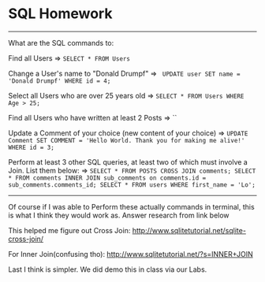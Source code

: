 # SQL Homework
---
What are the SQL commands to:

Find all Users => `SELECT * FROM Users`

Change a User's name to "Donald Drumpf" => ` UPDATE user SET name = 'Donald Drumpf' WHERE id = 4;`

Select all Users who are over 25 years old => `SELECT * FROM Users WHERE Age > 25;`

Find all Users who have written at least 2 Posts => ``

Update a Comment of your choice (new content of your choice) => `UPDATE Comment SET COMMENT = 'Hello World. Thank you for making me alive!' WHERE id = 3;`

Perform at least 3 other SQL queries, at least two of which must involve a Join. List them below:
=> `SELECT * FROM POSTS CROSS JOIN comments;
SELECT * FROM comments INNER JOIN sub_comments on comments.id = sub_comments.comments_id;
SELECT * FROM users WHERE first_name = 'Lo';`

---
Of course if I was able to Perform these actually commands in terminal, this is what I think they would work as. Answer research from link below

This helped me figure out Cross Join:
http://www.sqlitetutorial.net/sqlite-cross-join/

For Inner Join(confusing tho):
http://www.sqlitetutorial.net/?s=INNER+JOIN

Last I think is simpler. We did demo this in class via our Labs.
